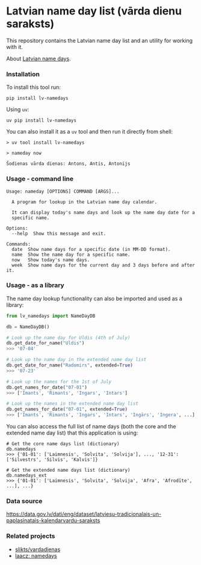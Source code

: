 # Latvian name day list (vārda dienu saraksts)

This repository contains the Latvian name day list and an utility for working with it.

About [Latvian name days](https://en.wikipedia.org/wiki/Name_day#Latvia).

### Installation

To install this tool run:

```
pip install lv-namedays
```

Using `uv`:

```
uv pip install lv-namedays
```

You can also install it as a `uv` tool and then run it directly from shell:

```
> uv tool install lv-namedays

> nameday now

Šodienas vārda dienas: Antons, Antis, Antonijs
```

### Usage - command line

```
Usage: nameday [OPTIONS] COMMAND [ARGS]...

  A program for lookup in the Latvian name day calendar.

  It can display today's name days and look up the name day date for a
  specific name.

Options:
  --help  Show this message and exit.

Commands:
  date  Show name days for a specific date (in MM-DD format).
  name  Show the name day for a specific name.
  now   Show today's name days.
  week  Show name days for the current day and 3 days before and after it.
```

### Usage - as a library

The name day lookup functionality can also be imported and used as a library:

```python
from lv_namedays import NameDayDB

db = NameDayDB()

# Look up the name day for Uldis (4th of July)
db.get_date_for_name("Uldis")
>>> '07-04'

# Look up the name day in the extended name day list
db.get_date_for_name("Radomirs", extended=True)
>>> '07-23'

# Look up the names for the 1st of July
db.get_names_for_date("07-01")
>>> ['Imants', 'Rimants', 'Ingars', 'Intars']

# Look up the names in the extended name day list
db.get_names_for_date("07-01", extended=True)
>>> ['Imants', 'Rimants', 'Ingars', 'Intars', 'Ingārs', 'Ingera', ...]
```

You can also access the full list of name days (both the core and the extended name day list) that this application is using:

```
# Get the core name days list (dictionary)
db.namedays
>>> {'01-01': ['Laimnesis', 'Solvita', 'Solvija'], ..., '12-31': ['Silvestrs', 'Silvis', 'Kalvis']}

# Get the extended name days list (dictionary)
db.namedays_ext
>>> {'01-01': ['Laimnesis', 'Solvita', 'Solvija', 'Afra', 'Afrodīte', ...], ...}
```

### Data source

https://data.gov.lv/dati/eng/dataset/latviesu-tradicionalais-un-paplasinatais-kalendarvardu-saraksts

### Related projects

- [slikts/vardadienas](https://github.com/slikts/vardadienas)
- [laacz: namedays](https://gist.github.com/laacz/5cccb056a533dffb2165)
